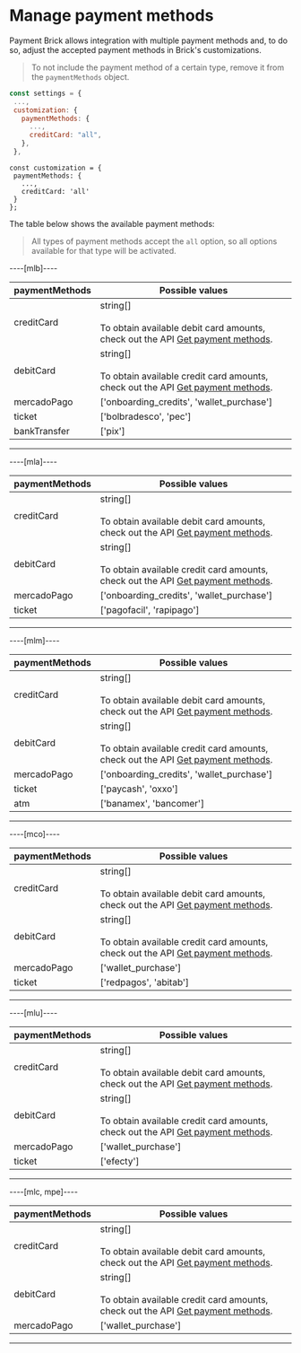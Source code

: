 # Manage payment methods

Payment Brick allows integration with multiple payment methods and, to do so, adjust the accepted payment methods in Brick's customizations. 

> To not include the payment method of a certain type, remove it from the `paymentMethods` object.

```Javascript
const settings = {
 ...,
 customization: {
   paymentMethods: {
     ...,
     creditCard: "all",
   },
 },
```

```react-jsx
const customization = {
 paymentMethods: {
   ...,
   creditCard: 'all'
 }
};
```

The table below shows the available payment methods:

> All types of payment methods accept the `all` option, so all options available for that type will be activated.

----[mlb]----

| paymentMethods | Possible values |
|--- |--- |
| creditCard | string[] <br><br> To obtain available debit card amounts, check out the API [Get payment methods](/developers/en/reference/payment_methods/_payment_methods/get). |
| debitCard | string[] <br><br> To obtain available credit card amounts, check out the API [Get payment methods](/developers/en/reference/payment_methods/_payment_methods/get). |
| mercadoPago | ['onboarding_credits',  'wallet_purchase'] |
| ticket | ['bolbradesco', 'pec'] |
| bankTransfer | ['pix'] |

------------
----[mla]---- 

| paymentMethods | Possible values |
|--- |--- |
| creditCard | string[] <br><br> To obtain available debit card amounts, check out the API [Get payment methods](/developers/en/reference/payment_methods/_payment_methods/get). |
| debitCard | string[] <br><br> To obtain available credit card amounts, check out the API [Get payment methods](/developers/en/reference/payment_methods/_payment_methods/get). |
| mercadoPago | ['onboarding_credits',  'wallet_purchase'] |
| ticket | ['pagofacil', 'rapipago'] |

------------
----[mlm]---- 

| paymentMethods | Possible values |
|--- |--- |
| creditCard | string[] <br><br> To obtain available debit card amounts, check out the API [Get payment methods](/developers/en/reference/payment_methods/_payment_methods/get). |
| debitCard | string[] <br><br> To obtain available credit card amounts, check out the API [Get payment methods](/developers/en/reference/payment_methods/_payment_methods/get). |
| mercadoPago | ['onboarding_credits',  'wallet_purchase'] |
| ticket | ['paycash', 'oxxo'] |
| atm | ['banamex',  'bancomer'] |

------------
----[mco]---- 

| paymentMethods | Possible values |
|--- |--- |
| creditCard | string[] <br><br> To obtain available debit card amounts, check out the API [Get payment methods](/developers/en/reference/payment_methods/_payment_methods/get). |
| debitCard | string[] <br><br> To obtain available credit card amounts, check out the API [Get payment methods](/developers/en/reference/payment_methods/_payment_methods/get). |
| mercadoPago | ['wallet_purchase'] |
| ticket | ['redpagos', 'abitab'] |

------------
----[mlu]---- 

| paymentMethods | Possible values |
|--- |--- |
| creditCard | string[] <br><br> To obtain available debit card amounts, check out the API [Get payment methods](/developers/en/reference/payment_methods/_payment_methods/get). |
| debitCard | string[] <br><br> To obtain available credit card amounts, check out the API [Get payment methods](/developers/en/reference/payment_methods/_payment_methods/get). |
| mercadoPago | ['wallet_purchase'] |
| ticket | ['efecty'] |

------------

----[mlc, mpe]---- 

| paymentMethods | Possible values |
|--- |--- |
| creditCard | string[] <br><br> To obtain available debit card amounts, check out the API [Get payment methods](/developers/en/reference/payment_methods/_payment_methods/get). |
| debitCard | string[] <br><br> To obtain available credit card amounts, check out the API [Get payment methods](/developers/en/reference/payment_methods/_payment_methods/get). |
| mercadoPago | ['wallet_purchase'] |

------------